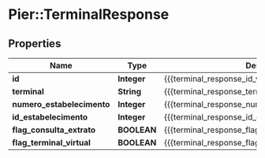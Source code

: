 # Pier::TerminalResponse

## Properties
Name | Type | Description | Notes
------------ | ------------- | ------------- | -------------
**id** | **Integer** | {{{terminal_response_id_value}}} | [optional] 
**terminal** | **String** | {{{terminal_response_terminal_value}}} | [optional] 
**numero_estabelecimento** | **Integer** | {{{terminal_response_numero_estabelecimento_value}}} | [optional] 
**id_estabelecimento** | **Integer** | {{{terminal_response_id_estabelecimento_value}}} | [optional] 
**flag_consulta_extrato** | **BOOLEAN** | {{{terminal_response_flag_consulta_extrato_value}}} | [optional] 
**flag_terminal_virtual** | **BOOLEAN** | {{{terminal_response_flag_terminal_virtual_value}}} | [optional] 


